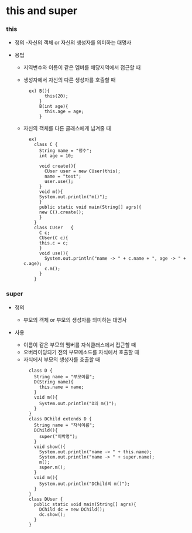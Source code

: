 
# this and super

### this
  - 정의
    -자신의 객체 or 자신의 생성자를 의미하는 대명사  

  - 용법
    - 지역변수와 이름이 같은 멤버를 해당지역에서 접근할 때
    - 생성자에서 자신의 다른 생성자를 호출할 때  
	  ```
	    ex) B(){
	          this(20);
	        }
            B(int age){
              this.age = age;
            }
      ```  

    - 자신의 객체를 다른 클래스에게 넘겨줄 때  
      ```
        ex)	
          class C {
            String name = "정수";
            int age = 10;

            void create(){
              CUser user = new CUser(this);
              name = "test";
              user.use();
            }
            void m(){
            System.out.println("m()");
            }
            public static void main(String[] agrs){
            new C().create();
            }
          }
          class CUser	{
            C c;
            CUser(C c){
            this.c = c;
            }
            void use(){
              System.out.println("name -> " + c.name + ", age -> " + c.age);
              c.m();
            }
          }
      ```  

### super
  - 정의
    - 부모의 객체 or 부모의 생성자를 의미하는 대명사

  - 사용
    - 이름이 같은 부모의 멤버를 자식클래스에서 접근할 때
    - 오버라이딩되기 전의 부모메소드를 자식에서 호출할 때
    - 자식에서 부모의 생성자를 호출할 때  
      ```
        class D {
          String name = "부모이름";
          D(String name){
            this.name = name;
          }
          void m(){
            System.out.println("D의 m()");
          }
        }
        class DChild extends D {
          String name = "자식이름";
          DChild(){
            super("이박명");
          }
          void show(){
            System.out.println("name -> " + this.name);
            System.out.println("name -> " + super.name);
            m();
            super.m();
          }
          void m(){
            System.out.println("DChild의 m()");
          }
        }
        class DUser {
          public static void main(String[] agrs){
            DChild dc = new DChild();
            dc.show();
          }
        }
      ``` 
